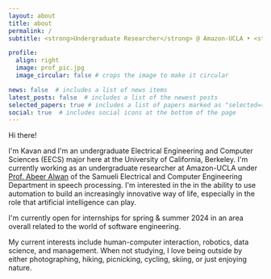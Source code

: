 ```yaml
---
layout: about
title: about
permalink: /
subtitle: <strong>Undergraduate Researcher</strong> @ Amazon-UCLA • <strong>EECS</strong> @ UC Berkeley • <strong>Previously:</strong> <a href='https://www.cmu.edu/scs/s3d/reuse/' target="_blank">CMU</a> / <a href='https://e3s-center.berkeley.edu/education-diversity/education/undergraduate/tte-transfer-excellence-summer-research-program/tte-program-archive-b/2021-2/' target="_blank">Berkeley Engineering</a>

profile:
  align: right
  image: prof_pic.jpg
  image_circular: false # crops the image to make it circular

news: false  # includes a list of news items
latest_posts: false  # includes a list of the newest posts
selected_papers: true # includes a list of papers marked as "selected={true}"
social: true  # includes social icons at the bottom of the page
---
```


Hi there! 

I'm Kavan and I'm an undergraduate Electrical Engineering and Computer Sciences (EECS) major here at the University of California, Berkeley. I'm currently working as an undergraduate researcher at Amazon-UCLA under [Prof. Abeer Alwan](http://www.seas.ucla.edu/spapl/) of the Samueli Electrical and Computer Engineering Department in speech processing. I'm interested in the in the ability to use automation to build an increasingly innovative way of life, especially in the role that artificial intelligence can play.

I'm currently open for internships for spring & summer 2024 in an area overall related to the world of software engineering. 

My current interests include human-computer interaction, robotics, data science, and management. When not studying, I love being outside by either photographing, hiking, picnicking, cycling, skiing, or just enjoying nature.
